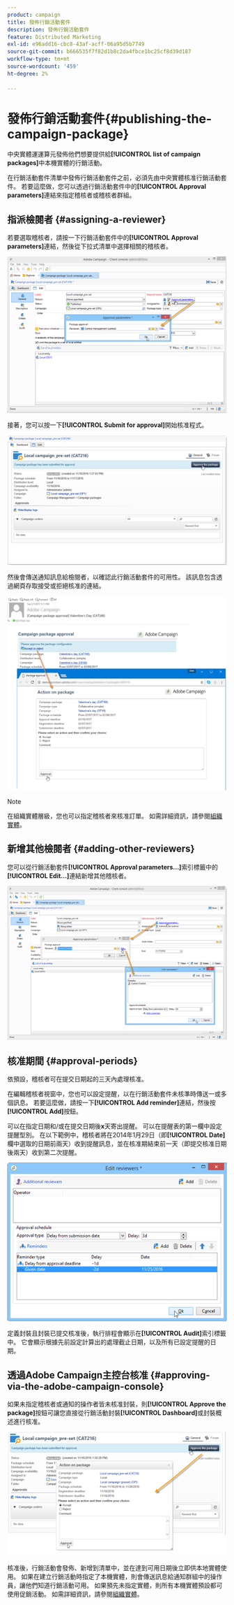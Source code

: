 ```yaml
---
product: campaign
title: 發佈行銷活動套件
description: 發佈行銷活動套件
feature: Distributed Marketing
exl-id: e96add16-cbc8-43af-acff-06a95d5b7749
source-git-commit: b666535f7f82d1b8c2da4fbce1bc25cf8d39d187
workflow-type: tm+mt
source-wordcount: '459'
ht-degree: 2%

---
```


# 發佈行銷活動套件{#publishing-the-campaign-package}



中央實體運運算元發佈他們想要提供給&#x200B;**[!UICONTROL list of campaign packages]**&#x200B;中本機實體的行銷活動。

在行銷活動套件清單中發佈行銷活動套件之前，必須先由中央實體核准行銷活動套件。 若要這麼做，您可以透過行銷活動套件中的&#x200B;**[!UICONTROL Approval parameters]**&#x200B;連結來指定稽核者或稽核者群組。

## 指派檢閱者 {#assigning-a-reviewer}

若要選取稽核者，請按一下行銷活動套件中的&#x200B;**[!UICONTROL Approval parameters]**&#x200B;連結，然後從下拉式清單中選擇相關的稽核者。

![](assets/s_advuser_mkg_dist_define_valid.png)

接著，您可以按一下&#x200B;**[!UICONTROL Submit for approval]**&#x200B;開始核准程式。

![](assets/s_advuser_mkg_dist_valid_process.png)

然後會傳送通知訊息給檢閱者，以確認此行銷活動套件的可用性。 該訊息包含透過網頁存取接受或拒絕核准的連結。

![](assets/s_advuser_mkg_dist_valid_process1.png)

>[!NOTE]
>
>在組織實體層級，您也可以指定稽核者來核准訂單。 如需詳細資訊，請參閱[組織實體](about-distributed-marketing.md#organizational-entities)。

## 新增其他檢閱者 {#adding-other-reviewers}

您可以從行銷活動套件&#x200B;**[!UICONTROL Approval parameters...]**&#x200B;索引標籤中的&#x200B;**[!UICONTROL Edit...]**&#x200B;連結新增其他稽核者。

![](assets/s_advuser_mkg_dist_select_op_valid.png)

## 核准期間 {#approval-periods}

依預設，稽核者可在提交日期起的三天內處理核准。

在編輯稽核者視窗中，您也可以設定提醒，以在行銷活動套件未核準時傳送一或多個訊息。 若要這麼做，請按一下&#x200B;**[!UICONTROL Add reminder]**&#x200B;連結，然後按&#x200B;**[!UICONTROL Add]**&#x200B;按鈕。

可以在指定日期和/或在提交日期後&#x200B;**x**&#x200B;天寄出提醒。 可以在提醒表的第一欄中設定提醒型別。 在以下範例中，稽核者將在2014年1月29日（即&#x200B;**[!UICONTROL Date]**&#x200B;欄中選取的日期前兩天）收到提醒訊息，並在核准期結束前一天（即提交核准日期後兩天）收到第二次提醒。

![](assets/s_advuser_mkg_dist_reminder_planning.png)

定義封裝且封裝已提交核准後，執行排程會顯示在&#x200B;**[!UICONTROL Audit]**&#x200B;索引標籤中。 它會顯示根據先前設定計算出的處理截止日期，以及所有已設定提醒的日期。

## 透過Adobe Campaign主控台核准 {#approving-via-the-adobe-campaign-console}

如果未指定稽核者或通知的操作者皆未核准封裝，則&#x200B;**[!UICONTROL Approve the package]**&#x200B;按鈕可讓您直接從行銷活動封裝&#x200B;**[!UICONTROL Dashboard]**&#x200B;或封裝概述進行核准。

![](assets/s_advuser_mkg_dist_valid_button.png)

核准後，行銷活動會發佈、新增到清單中，並在達到可用日期後立即供本地實體使用。 如果在建立行銷活動時指定了本機實體，則會傳送訊息給通知群組中的操作員，讓他們知道行銷活動可用。 如果預先未指定實體，則所有本機實體預設都可使用促銷活動。 如需詳細資訊，請參閱[組織實體](about-distributed-marketing.md#organizational-entities)。

